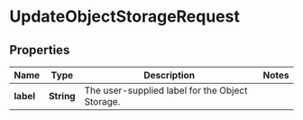 

# UpdateObjectStorageRequest


## Properties

| Name | Type | Description | Notes |
|------------ | ------------- | ------------- | -------------|
|**label** | **String** | The user-supplied label for the Object Storage. |  |




